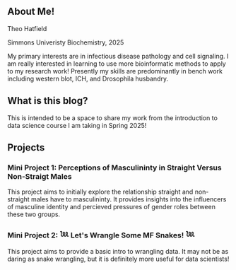 ## About Me!
Theo Hatfield 

Simmons Univeristy Biochemistry, 2025

My primary interests are in infectious disease pathology and cell signaling. I am really interested in learning to use more bioinformatic methods to apply to my research work!
Presently my skills are predominantly in bench work including western blot, ICH, and Drosophila husbandry. 

## What is this blog?
This is intended to be a space to share my work from the introduction to data science course I am taking in Spring 2025!

## Projects
### Mini Project 1: Perceptions of Masculininty in Straight Versus Non-Straigt Males
This project aims to initially explore the relationship straight and non-straight males have to masculininty. It provides insights into the influencers of masculine identity and percieved pressures of gender roles between these two groups.

### Mini Project 2: 𓆙 Let's Wrangle Some MF Snakes! 𓆙
This project aims to provide a basic intro to wrangling data. It may not be as daring as snake wrangling, but it is definitely more useful for data scientists!
